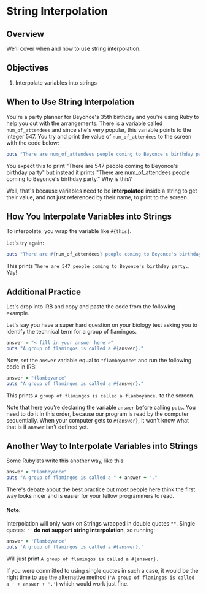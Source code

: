 # String Interpolation

## Overview

We'll cover when and how to use string interpolation. 

## Objectives

1. Interpolate variables into strings 


## When to Use String Interpolation 

You're a party planner for Beyonce's 35th birthday and you're using Ruby to help you out with the arrangements. There is a variable called `num_of_attendees` and since she's very popular, this variable points to the integer 547. You try and print the value of `num_of_attendees` to the screen with the code below:

```ruby
puts "There are num_of_attendees people coming to Beyonce's birthday party."
```

You expect this to print "There are 547 people coming to Beyonce's birthday party" but instead it prints "There are num_of_attendees people coming to Beyonce's birthday party." Why is this?

Well, that's because variables need to be **interpolated** inside a string to get their value, and not just referenced by their name, to print to the screen. 


## How You Interpolate Variables into Strings

To interpolate, you wrap the variable like `#{this}`. 

Let's try again:

```ruby
puts "There are #{num_of_attendees} people coming to Beyonce's birthday party."
```

This prints `There are 547 people coming to Beyonce's birthday party.`. Yay!


## Additional Practice

Let's drop into IRB and copy and paste the code from the following example. 

Let's say you have a super hard question on your biology test asking you to identify the technical term for a group of flamingos. 



```ruby
answer = "< fill in your answer here >"
puts "A group of flamingos is called a #{answer}."
```

Now, set the `answer` variable equal to `"flamboyance"` and run the following code in IRB: 

```ruby
answer = "flamboyance"
puts "A group of flamingos is called a #{answer}."
```

This prints `A group of flamingos is called a flamboyance.` to the screen.

Note that here you're declaring the variable `answer` before calling `puts`. You need to do it in this order, because our program is read by the computer sequentially. When your computer gets to `#{answer}`, it won't know what that is if `answer` isn't defined yet.

## Another Way to Interpolate Variables into Strings

Some Rubyists write this another way, like this:

```ruby
answer = "Flamboyance"
puts "A group of flamingos is called a " + answer + "."
```

There's debate about the best practice but most people here think the first way looks nicer and is easier for your fellow programmers to read.

#### Note: ####

Interpolation will only work on Strings wrapped in double quotes `""`. Single quotes: `''` **do not support string interpolation**, so running:

```ruby
answer = 'Flamboyance'
puts 'A group of flamingos is called a #{answer}.'
```

Will just print `A group of flamingos is called a #{answer}.`

If you were committed to using single quotes in such a case, it would be the right time to use the alternative method (`'A group of flamingos is called a ' + answer + '.'`) which would work just fine.
